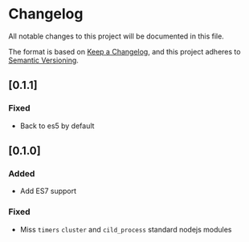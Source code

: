 # Changelog

All notable changes to this project will be documented in this file.

The format is based on [Keep a Changelog](https://keepachangelog.com/en/1.0.0/),
and this project adheres to [Semantic Versioning](https://semver.org/spec/v2.0.0.html).

## [0.1.1]

### Fixed

* Back to es5 by default

## [0.1.0]

### Added

* Add ES7 support

### Fixed

* Miss `timers` `cluster` and `cild_process` standard nodejs modules
